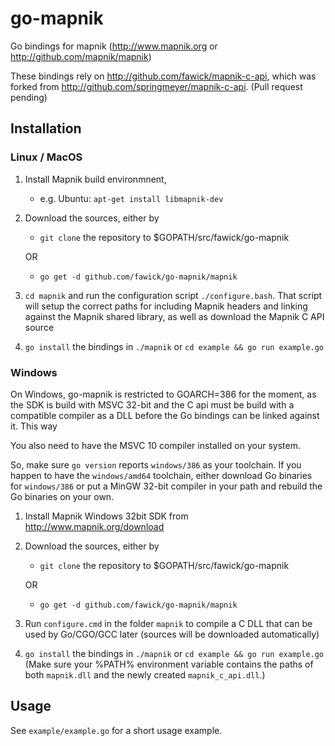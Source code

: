 go-mapnik
=========

Go bindings for mapnik (http://www.mapnik.org or
http://github.com/mapnik/mapnik)

These bindings rely on http://github.com/fawick/mapnik-c-api, which was forked
from http://github.com/springmeyer/mapnik-c-api. (Pull request pending)

Installation
-----------

### Linux / MacOS

1. Install Mapnik build environmnent,
	- e.g. Ubuntu: `apt-get install libmapnik-dev`
2. Download the sources, either by 
    - `git clone` the repository to $GOPATH/src/fawick/go-mapnik 

	OR

    - `go get -d github.com/fawick/go-mapnik/mapnik`
3. `cd mapnik` and run the configuration script `./configure.bash`. 
   That script will setup the correct paths for including Mapnik headers and
   linking against the Mapnik shared library, as well as download the Mapnik C
   API source 
4. `go install` the bindings in `./mapnik` or `cd example && go run example.go`



### Windows

On Windows, go-mapnik is restricted to GOARCH=386 for the moment, as the SDK is
build with MSVC 32-bit and the C api must be build with a compatible
compiler as a DLL before the Go bindings can be linked against it. This way

You also need to have the MSVC 10 compiler installed on your system.

So, make sure `go version` reports `windows/386` as your toolchain. If you
happen to have the `windows/amd64` toolchain, either download Go binaries for
`windows/386` or put a MinGW 32-bit compiler in your path and rebuild the Go
binaries on your own.


1. Install Mapnik Windows 32bit SDK from http://www.mapnik.org/download
2. Download the sources, either by 
    + `git clone` the repository to $GOPATH/src/fawick/go-mapnik 
	
    OR
	
    + `go get -d github.com/fawick/go-mapnik/mapnik`
3. Run `configure.cmd` in the folder `mapnik` to compile a C DLL
   that can be used by Go/CGO/GCC later (sources will be downloaded
   automatically)
4. `go install` the bindings in `./mapnik` or `cd example && go run example.go`
    (Make sure your %PATH% environment variable contains the paths of both
    `mapnik.dll` and the newly created `mapnik_c_api.dll`.)

Usage
-----

See `example/example.go` for a short usage example.

